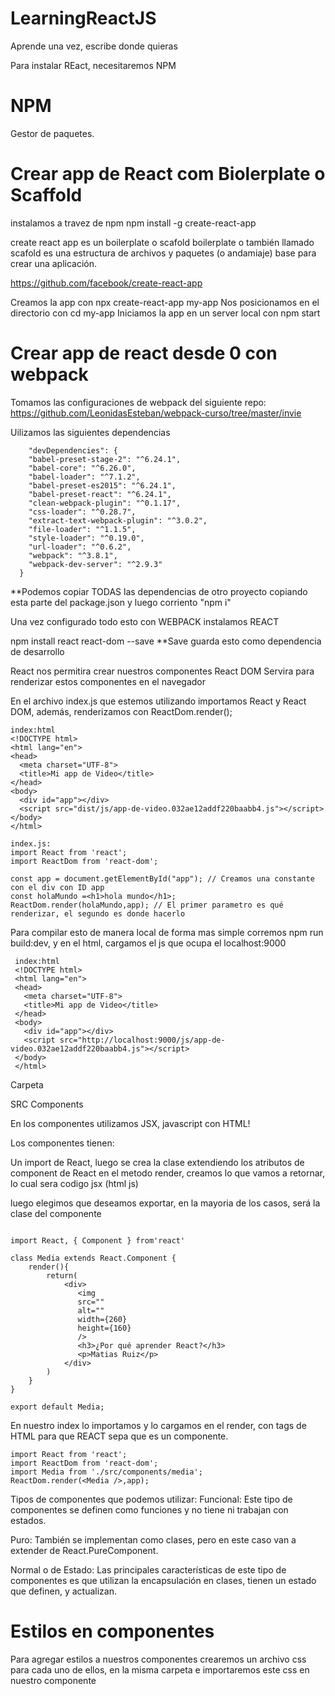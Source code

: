 # LearningReactJS 

Aprende una vez, escribe donde quieras

Para instalar REact, necesitaremos NPM

# NPM 
Gestor de paquetes.

# Crear app de React com Biolerplate o Scaffold
instalamos a travez de npm 
npm install -g create-react-app

  create react app es un boilerplate o scafold
  boilerplate o también llamado scafold es una estructura de archivos y paquetes (o andamiaje) base para crear una aplicación.

https://github.com/facebook/create-react-app

Creamos la app con
  npx create-react-app my-app
Nos posicionamos en el directorio con
  cd my-app
Iniciamos la app en un server local con
  npm start

# Crear app de react desde 0 con webpack

Tomamos las configuraciones de webpack del siguiente repo:
  https://github.com/LeonidasEsteban/webpack-curso/tree/master/invie
  
Uilizamos las siguientes dependencias
```
    "devDependencies": {
    "babel-preset-stage-2": "^6.24.1",
    "babel-core": "^6.26.0",
    "babel-loader": "^7.1.2",
    "babel-preset-es2015": "^6.24.1",
    "babel-preset-react": "^6.24.1",
    "clean-webpack-plugin": "^0.1.17",
    "css-loader": "^0.28.7",
    "extract-text-webpack-plugin": "^3.0.2",
    "file-loader": "^1.1.5",
    "style-loader": "^0.19.0",
    "url-loader": "^0.6.2",
    "webpack": "^3.8.1",
    "webpack-dev-server": "^2.9.3"
  }
```
   **Podemos copiar TODAS las dependencias de otro proyecto copiando esta parte del package.json y luego corriento "npm i"
    
    
  Una vez configurado todo esto con WEBPACK instalamos REACT
  
  npm install react react-dom --save 
  **Save guarda esto como dependencia de desarrollo
  
  React nos permitira crear nuestros componentes
  React DOM Servira para renderizar estos componentes en el navegador
  
  En el archivo index.js que estemos utilizando importamos React y React DOM, además, renderizamos con ReactDom.render();
  ```
  index:html
  <!DOCTYPE html>
  <html lang="en">
  <head>
    <meta charset="UTF-8">
    <title>Mi app de Video</title>
  </head>
  <body>
    <div id="app"></div>
    <script src="dist/js/app-de-video.032ae12addf220baabb4.js"></script>
  </body>
  </html>

  index.js:
  import React from 'react';
  import ReactDom from 'react-dom';

  const app = document.getElementById("app"); // Creamos una constante con el div con ID app
  const holaMundo =<h1>hola mundo</h1>;
  ReactDom.render(holaMundo,app); // El primer parametro es qué renderizar, el segundo es donde hacerlo
  
```

Para compilar esto de manera local de forma mas simple corremos npm run build:dev, y en el html, cargamos el js que ocupa el localhost:9000
 ```
  index:html
  <!DOCTYPE html>
  <html lang="en">
  <head>
    <meta charset="UTF-8">
    <title>Mi app de Video</title>
  </head>
  <body>
    <div id="app"></div>
    <script src="http://localhost:9000/js/app-de-video.032ae12addf220baabb4.js"></script>
  </body>
  </html>
```




Carpeta 

  SRC
    Components
  
  En los  componentes utilizamos JSX, javascript con HTML!
  
  Los componentes tienen:
  
  Un import de React,
  luego se crea la clase extendiendo los atributos de component de React
  en el metodo render, creamos lo que vamos a retornar, lo cual sera codigo jsx (html js)
  
  luego elegimos que deseamos exportar, en la mayoria de los casos, será la clase del componente
```

import React, { Component } from'react'

class Media extends React.Component {
    render(){
        return(
            <div>
               <img 
               src="" 
               alt="" 
               width={260} 
               height={160} 
               />
               <h3>¿Por qué aprender React?</h3>
               <p>Matias Ruiz</p>
            </div>
        )
    }
}

export default Media;
```

  
En nuestro index lo importamos y lo cargamos en el render, con tags de HTML para que REACT sepa que es un componente.
```
import React from 'react';
import ReactDom from 'react-dom';
import Media from './src/components/media';
ReactDom.render(<Media />,app);
```
Tipos de componentes que podemos utilizar:
Funcional: Este tipo de componentes se definen como funciones y no tiene ni trabajan con estados.

Puro: También se implementan como clases, pero en este caso van a extender de React.PureComponent.

Normal o de Estado: Las principales características de este tipo de componentes es que utilizan la encapsulación en clases, tienen un estado que definen, y actualizan.




# Estilos en componentes
Para agregar estilos a nuestros componentes crearemos un archivo css para cada uno de ellos, en la misma carpeta e importaremos este css en nuestro componente
